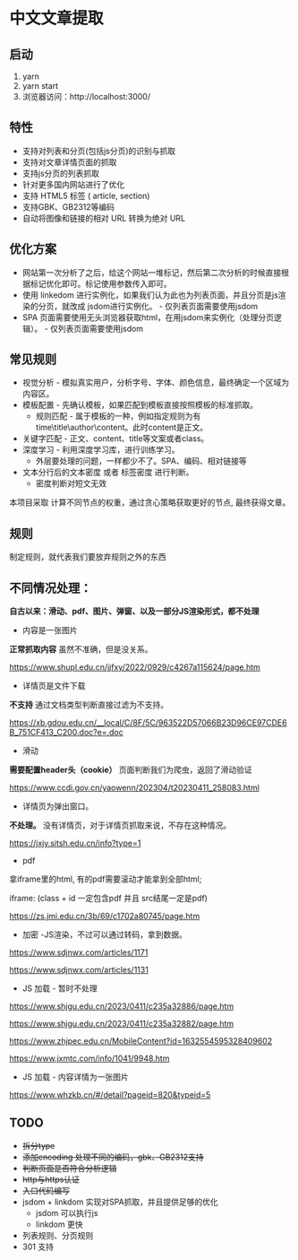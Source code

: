 # 中文文章提取

## 启动

1. yarn 
2. yarn start
3. 浏览器访问：http://localhost:3000/

## 特性

* 支持对列表和分页(包括js分页)的识别与抓取
* 支持对文章详情页面的抓取
* 支持js分页的列表抓取
* 针对更多国内网站进行了优化
* 支持 HTML5 标签 ( article, section) 
* 支持GBK、GB2312等编码
* 自动将图像和链接的相对 URL 转换为绝对 URL

## 优化方案 

* 网站第一次分析了之后，给这个网站一堆标记，然后第二次分析的时候直接根据标记优化即可。标记使用参数传入即可。
* 使用 linkedom 进行实例化，如果我们认为此也为列表页面，并且分页是js渲染的分页，就改成 jsdom进行实例化。 - 仅列表页面需要使用jsdom
* SPA 页面需要使用无头浏览器获取html，在用jsdom来实例化（处理分页逻辑）。 - 仅列表页面需要使用jsdom

## 常见规则

* 视觉分析 - 模拟真实用户，分析字号、字体、颜色信息，最终确定一个区域为内容区。
* 模板配置 - 先确认模板，如果匹配到模板直接按照模板的标准抓取。
  * 规则匹配 - 属于模板的一种，例如指定规则为有time\title\author\content。此时content是正文。
* 关键字匹配 - 正文、content、title等文案或者class。
* 深度学习 - 利用深度学习库，进行训练学习。 
  * 外层要处理的问题，一样都少不了。SPA、编码、相对链接等
* 文本分行后的文本密度 或者 标签密度 进行判断。 
  * 密度判断对短文无效

本项目采取 计算不同节点的权重，通过贪心策略获取更好的节点, 最终获得文章。

## 规则

制定规则，就代表我们要放弃规则之外的东西

## 不同情况处理：

**自古以来：滑动、pdf、图片、弹窗、以及一部分JS渲染形式，都不处理**

* 内容是一张图片

**正常抓取内容** 虽然不准确，但是没关系。

https://www.shupl.edu.cn/jjfxy/2022/0929/c4267a115624/page.htm

* 详情页是文件下载

**不支持** 通过文档类型判断直接过滤为不支持。

https://xb.gdou.edu.cn/__local/C/8F/5C/963522D57066B23D96CE97CDE6B_751CF413_C200.doc?e=.doc

* 滑动

**需要配置header头（cookie）** 页面判断我们为爬虫，返回了滑动验证

https://www.ccdi.gov.cn/yaowenn/202304/t20230411_258083.html

* 详情页为弹出窗口。
 
**不处理。** 没有详情页，对于详情页抓取来说，不存在这种情况。

https://jxjy.sitsh.edu.cn/info?type=1

* pdf

拿iframe里的html, 有的pdf需要滚动才能拿到全部html; 

iframe: (class + id 一定包含pdf 并且 src结尾一定是pdf)

https://zs.jmi.edu.cn/3b/69/c1702a80745/page.htm

* 加密 -JS渲染，不过可以通过转码，拿到数据。

https://www.sdjnwx.com/articles/1171

https://www.sdjnwx.com/articles/1131

* JS 加载 - 暂时不处理

https://www.shjgu.edu.cn/2023/0411/c235a32886/page.htm

https://www.shjgu.edu.cn/2023/0411/c235a32882/page.htm

https://www.zhjpec.edu.cn/MobileContent?id=1632554595328409602

https://www.jxmtc.com/info/1041/9948.htm

* JS 加载 - 内容详情为一张图片
 
https://www.whzkb.cn/#/detail?pageid=820&typeid=5

## TODO

* ~~拆分type~~
* ~~添加encoding 处理不同的编码，gbk、GB2312支持~~
* ~~判断页面是否符合分析逻辑~~
* ~~http与https认证~~
* ~~入口代码编写~~
* jsdom + linkdom 实现对SPA抓取，并且提供足够的优化
  * jsdom 可以执行js
  * linkdom 更快
* 列表规则、分页规则
* 301 支持